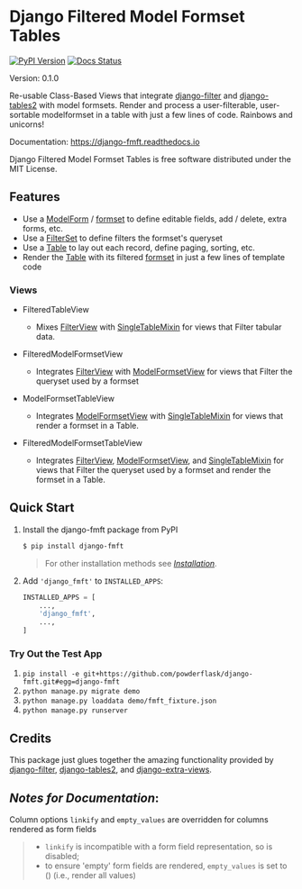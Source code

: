 # Django Filtered Model Formset Tables

[![PyPI Version](https://img.shields.io/pypi/v/django_fmft.svg)][1]
[![Docs Status](https://readthedocs.org/projects/django-fmft/badge/?version=latest)][2]

Version: 0.1.0

Re-usable Class-Based Views that integrate [django-filter][3] and
[django-tables2][4] with model formsets. Render and process a user-filterable, 
user-sortable modelformset in a table with just a few lines of code. Rainbows and
unicorns!

Documentation: <https://django-fmft.readthedocs.io>

Django Filtered Model Formset Tables is free software distributed under the MIT License.

[1]: <https://pypi.python.org/pypi/django_fmft>
[2]: <https://django-fmft.readthedocs.io/en/latest/?version=latest>
[3]: <https://django-filter.readthedocs.io/en/stable/index.html>
[4]: <https://django-tables2.readthedocs.io/en/latest/index.html>

## Features

-   Use a [ModelForm][5] / [formset][6] to define editable fields, add / delete, extra 
    forms, etc.
-   Use a [FilterSet][7] to define filters the formset's queryset
-   Use a [Table][8] to lay out each record, define paging, sorting, etc.
-   Render the [Table][9] with its filtered [formset][10] in just a few lines of 
    template code

[5]: <https://docs.djangoproject.com/en/dev/topics/forms/modelforms/>
[6]: <https://docs.djangoproject.com/en/dev/topics/forms/modelforms/#model-formsets>
[7]: <https://django-filter.readthedocs.io/en/stable/guide/usage.html#the-filter>
[8]: <https://django-tables2.readthedocs.io/en/latest/index.html>
[9]: <https://django-tables2.readthedocs.io/en/latest/index.html>
[10]: <https://docs.djangoproject.com/en/dev/topics/forms/modelforms/#model-formsets>

### Views

-   FilteredTableView

    -   Mixes [FilterView][11] with [SingleTableMixin][12] for views that Filter tabular 
        data.


-   FilteredModelFormsetView

    -   Integrates [FilterView][13] with [ModelFormsetView][14] for views that Filter 
        the queryset used by a formset


-   ModelFormsetTableView

    -   Integrates [ModelFormsetView][15] with [SingleTableMixin][16] for views that 
        render a formset in a Table.


-   FilteredModelFormsetTableView

    -   Integrates [FilterView][17], [ModelFormsetView][18], and [SingleTableMixin][19] 
        for views that Filter the queryset used by a formset and render the formset in a
        Table.

[11]: <https://django-filter.readthedocs.io/en/stable/guide/usage.html#generic-view-configuration>
[12]: <https://django-tables2.readthedocs.io/en/latest/pages/api-reference.html#views-view-mixins-and-paginators>
[13]: <https://django-filter.readthedocs.io/en/stable/guide/usage.html#generic-view-configuration>
[14]: <https://django-extra-views.readthedocs.io/en/latest/pages/formset-views.html#modelformsetview>
[15]: <https://django-extra-views.readthedocs.io/en/latest/pages/formset-views.html#modelformsetview>
[16]: <https://django-tables2.readthedocs.io/en/latest/pages/api-reference.html#views-view-mixins-and-paginators>
[17]: <https://django-filter.readthedocs.io/en/stable/guide/usage.html#generic-view-configuration>
[18]: <https://django-extra-views.readthedocs.io/en/latest/pages/formset-views.html#modelformsetview>
[19]: <https://django-tables2.readthedocs.io/en/latest/pages/api-reference.html#views-view-mixins-and-paginators>

## Quick Start

1. Install the django-fmft package from PyPI
    ```bash
    $ pip install django-fmft
    ```

    > For other installation methods see [*Installation*](docs/source/installation.md).

2. Add `'django_fmft'` to `INSTALLED_APPS`:
    ```python
    INSTALLED_APPS = [
        ...,
        'django_fmft',
        ...,
    ]
    ```

### Try Out the Test App

1. `pip install -e git+https://github.com/powderflask/django-fmft.git#egg=django-fmft`
2. `python manage.py migrate demo`
3. `python manage.py loaddata demo/fmft_fixture.json`
4. `python manage.py runserver`


## Credits

This package just glues together the amazing functionality provided by 
[django-filter][20], [django-tables2][21], and [django-extra-views][22].

[20]: <https://django-filter.readthedocs.io/en/stable/index.html>
[21]: <https://django-tables2.readthedocs.io/en/latest/index.html>
[22]: <https://django-extra-views.readthedocs.io/en/latest/index.html>


## *Notes for Documentation*:

Column options `linkify` and `empty_values` are overridden for columns
rendered as form fields

> -   `linkify` is incompatible with a form field representation, so is
>     disabled;
> -   to ensure \'empty\' form fields are rendered, `empty_values` is
>     set to () (i.e., render all values)
